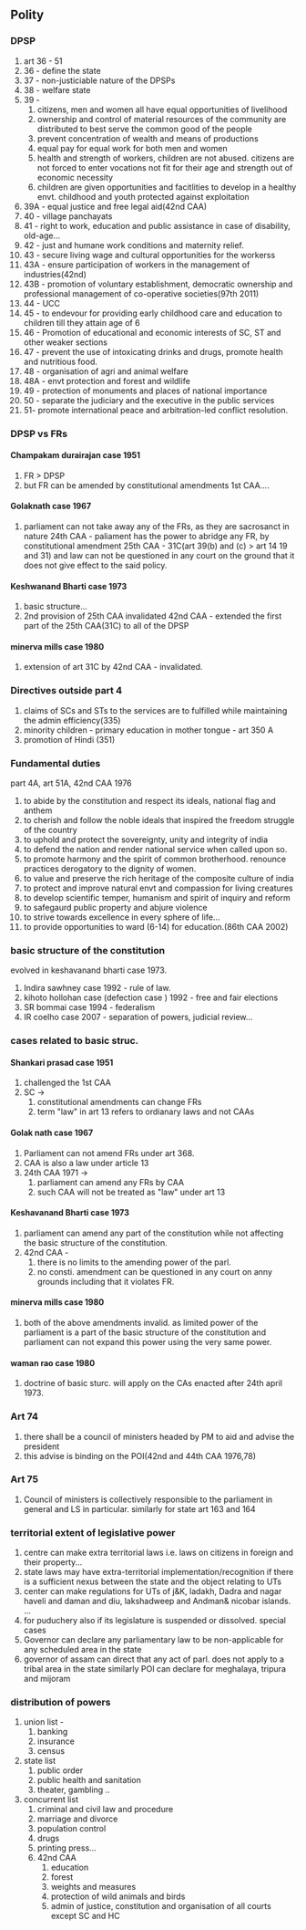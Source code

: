 ## Polity
### DPSP
1. art 36 - 51
2. 36 - define the state
3. 37 - non-justiciable nature of the DPSPs
4. 38 - welfare state
5. 39 - 
	1. citizens, men and women all have equal opportunities of livelihood
	2. ownership and control of material resources of the community are distributed to best serve the common good of the people
	3. prevent concentration of wealth and means of productions
	4. equal pay for equal work for both men and women
	5. health and strength of workers, children are not abused. citizens are not forced to enter vocations not fit for their age and strength out of economic necessity
	6. children are given opportunities and facitlities to develop in a healthy envt. childhood and youth protected against exploitation
6. 39A - equal justice and free legal aid(42nd CAA)
7. 40 - village panchayats
8. 41 - right to work, education and public assistance in case of disability, old-age...
9. 42 - just and humane work conditions and maternity relief.
10. 43 - secure living wage and cultural opportunities for the workerss
11. 43A - ensure participation of workers in the management of industries(42nd)
12. 43B - promotion of voluntary establishment, democratic ownership and professional management of co-operative societies(97th 2011)
13. 44 - UCC
14. 45 - to endevour for providing early childhood care and education to children till they attain age of 6
15. 46 - Promotion of educational and economic interests of SC, ST and other weaker sections
16. 47 - prevent the use of intoxicating drinks and drugs, promote health and nutritious food.
17. 48 - organisation of agri and animal welfare
18. 48A - envt protection and forest and wildlife
19. 49 - protection of monuments and places of national importance
20. 50 - separate the judiciary and the executive in the public services
21. 51- promote international peace and arbitration-led conflict resolution.
### DPSP vs FRs
#### Champakam durairajan case 1951
1. FR > DPSP
2. but FR can be amended by constitutional amendments
1st CAA....
#### Golaknath case 1967
1. parliament can not take away any of the FRs, as they are sacrosanct in nature
24th CAA - paliament has the power to abridge any FR, by constitutional amendment
25th CAA - 31C(art 39(b) and (c) > art 14 19 and 31) and law can not be questioned in any court on the ground that it does not give effect to the said policy.
#### Keshwanand Bharti case 1973
1. basic structure...
2. 2nd provision of 25th CAA invalidated
42nd CAA - extended the first part of the 25th CAA(31C) to all of the DPSP
#### minerva mills case 1980
1. extension of art 31C by 42nd CAA - invalidated.

### Directives outside part 4
1. claims of SCs and STs to the services are to fulfilled while maintaining the admin efficiency(335)
2. minority children - primary education in mother tongue - art 350 A
3. promotion of Hindi (351)
### Fundamental duties
part 4A, art 51A, 42nd CAA 1976
1. to abide by the constitution and respect its ideals, national flag and anthem
2. to cherish and follow the noble ideals that inspired the freedom struggle of the country
3. to uphold and protect the sovereignty, unity and integrity of india
4. to defend the nation and render national service when called upon so.
5. to promote harmony and the spirit of common brotherhood. renounce practices derogatory to the dignity of women.
6. to value and preserve the rich heritage of the composite culture of india
7. to protect and improve natural envt and compassion for living creatures
8. to develop scientific temper, humanism and  spirit of inquiry and reform
9. to safegaurd public property and abjure violence
10. to strive towards excellence in every sphere of life...
11. to provide opportunities to ward (6-14) for education.(86th CAA 2002)

### basic structure of the constitution
 evolved in keshavanand bharti case 1973.
1. Indira sawhney case 1992 - rule of law.
2. kihoto hollohan case (defection case ) 1992 - free and fair elections
3. SR bommai case 1994 - federalism
4. IR coelho case 2007 - separation of powers, judicial review...
### cases related to basic struc.
#### Shankari prasad case 1951
1. challenged the 1st CAA
2. SC ->
	1. constitutional amendments can change FRs
	2. term "law" in art 13 refers to ordianary laws and not CAAs
#### Golak nath case 1967
1. Parliament can not amend FRs under art 368.
2. CAA is also a law under article 13
3.  24th CAA 1971 ->
	1. parliament can amend any FRs by CAA 
	2. such CAA will not be treated as "law" under art 13
#### Keshavanand Bharti case 1973
1. parliament can amend any part of the constitution while not affecting the basic structure of the constitution.
2. 42nd CAA - 
	1. there is no limits to the amending power of the parl.
	2. no consti. amendment can be questioned in any court on anny grounds including that it violates FR.
#### minerva mills case 1980
1. both of the above amendments invalid. as limited power of the parliament is a part of the basic structure of the constitution and parliament can not expand this power using the very same power.
#### waman rao case 1980
1. doctrine of basic sturc. will apply on the CAs enacted after 24th april 1973.

### Art 74 
1. there shall be a council of ministers headed by PM to aid and advise the president
2. this advise is binding on the POI(42nd and 44th CAA 1976,78)
### Art 75
1. Council of ministers is collectively responsible to the parliament in general and LS in particular.
similarly for state art 163 and 164

### territorial extent of legislative power
1. centre can make extra territorial laws i.e. laws on citizens in foreign and their property...
2. state laws may have extra-territorial implementation/recognition if there is a sufficient nexus between the state and the object
relating to UTs
3. center can make regulations for UTs of j&K, ladakh, Dadra and nagar haveli and daman and diu, lakshadweep and Andman& nicobar islands. ...
4. for puduchery also if its legislature is suspended or dissolved.
special cases
5. Governor can declare any parliamentary law to be non-applicable for any scheduled area in the state
6. governor of assam can direct that any act of parl. does not apply to a tribal area in the state
similarly POI can declare for meghalaya, tripura and mijoram

### distribution of powers
1. union list -
	1. banking
	2. insurance 
	3. census
2. state list
	1. public order
	2. public health and sanitation
	3. theater, gambling ..
3. concurrent list
	1. criminal and civil law and procedure
	2. marriage and divorce
	3. population control
	4. drugs
	5. printing press...
	6. 42nd CAA
		1. education
		2. forest
		3. weights and measures
		4. protection of wild animals and birds
		5. admin of justice, constitution and organisation of all courts except SC and HC